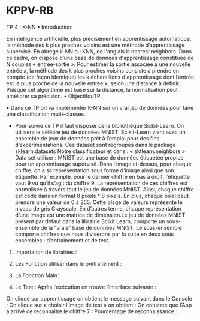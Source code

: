 # KPPV-RB
TP 4 : K-NN
 • Introduction:
 
En intelligence artificielle, plus précisément en apprentissage automatique, la méthode des k plus proches voisins est une méthode d’apprentissage supervisé. En abrégé k-NN ou KNN, de l'anglais k-nearest neighbors.
Dans ce cadre, on dispose d’une base de données d'apprentissage constituée de N couples
« entrée-sortie ». Pour estimer la sortie associée à une nouvelle entrée x, la méthode des k plus proches voisins consiste à prendre en compte (de façon identique) les k échantillons d'apprentissage dont l’entrée est la plus proche de la nouvelle entrée x, selon une distance à définir. Puisque cet algorithme est basé sur la distance, la normalisation peut améliorer sa précision.
• ObjectifduTP:
 
•
Dans ce TP on va implémenter K-NN sur un vrai jeu de données pour faire une classification multi-classes.
- Pour suivre ce TP il faut disposer de la bibliothèque Sickit-Learn.
On utilisera le célèbre jeu de données MNIST.
Scikit-Learn vient avec un ensemble de jeux de données prêt à l’emploi pour des fins d’expérimentations. Ces dataset sont regroupés dans le package sklearn.datasets Notre classificateur et dans : « sktlearn.neighbors »
Data set utiliser :
MNIST est une base de données étiquetée propice pour un apprentissage supervisé. Dans l’image ci-dessus, pour chaque chiffre, on a sa représentation sous forme d’image ainsi que son étiquette. Par exemple, pour le dernier chiffre en bas à droit, l’étiquette vaut 9 vu qu’il s’agit du chiffre 9. La représentation de ces chiffres est normalisée à travers tout le jeu de données MNIST. Ainsi, chaque chiffre est codé dans un format 8 pixels * 8 pixels. En plus, chaque pixel peut prendre une valeur de 0 à 255. Cette plage de valeurs représente le niveau de gris Grayscale. En d’autres terme, chaque représentation d’une image est une matrice de dimension.Le jeu de données MNIST présent par défaut dans la librairie Scikit Learn, comporte un sous-ensemble de la “vraie” base de données MNIST. Le sous-ensemble comporte chiffres que nous diviserons par la suite en deux sous ensembles : d’entrainement et de test.
 
1. Importation de librairies :
  2. Les Fonction utiliser dans le prétraitement :
    

 3. La Fonction Main:
   4. Le Test :
Après l’exécution on trouve l’interface suivante :
  

On clique sur apprentissage on obtient le message suivant dans le Console :
 On clique sur « choisir l’image de test » on obtient :
On constate que l’App a arrivé de reconnaitre le chiffre 7 :
  Pourcentage de reconnaissance :
 
